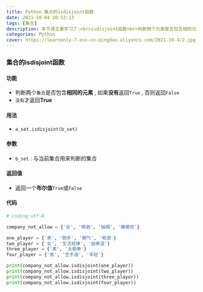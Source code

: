 ```yaml
---
title: Python 集合的isdisjoint函数
date: 2021-10-04 20:52:13
tags: [集合]
description: 本节课主要学习了:<br>isdisjoint函数<br>判断两个元素是否包含相同元素
categories: Python
cover: https://learnonly-7.oss-cn-qingdao.aliyuncs.com/2021-10-4/2.jpg
---
```


### 集合的isdisjoint函数

#### 功能

- 判断两个`集合`是否包含**相同的元素** , 如果**没有**返回`True` , 否则返回`False`
- `没有`才返回**True**

#### 用法

- `a_set.isdisjoint(b_set)`

#### 参数

- `b_set` : 与当前集合用来判断的集合

#### 返回值

- 返回一个**布尔值**`True`或`False`

#### 代码

```python
# coding:utf-8

company_not_allow = {'女', '喝酒', '抽烟', '睡懒觉'}

one_player = {'男', '跑步', '朝气', '喝酒'}
two_player = {'女', '生活规律', '跆拳道'}
three_player = {'男', '太极拳'}
four_player = {'男', '空手道', '年轻'}

print(company_not_allow.isdisjoint(one_player))
print(company_not_allow.isdisjoint(two_player))
print(company_not_allow.isdisjoint(three_player))
print(company_not_allow.isdisjoint(four_player))

```

